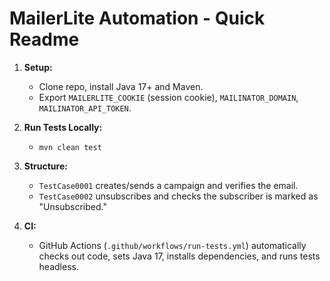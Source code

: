 # MailerLite Automation - Quick Readme

1. **Setup:**
    - Clone repo, install Java 17+ and Maven.
    - Export `MAILERLITE_COOKIE` (session cookie), `MAILINATOR_DOMAIN`, `MAILINATOR_API_TOKEN`.

2. **Run Tests Locally:**
    - `mvn clean test`

3. **Structure:**
    - `TestCase0001` creates/sends a campaign and verifies the email.
    - `TestCase0002` unsubscribes and checks the subscriber is marked as "Unsubscribed."

4. **CI:**
    - GitHub Actions (`.github/workflows/run-tests.yml`) automatically checks out code, sets Java 17, installs dependencies, and runs tests headless.
